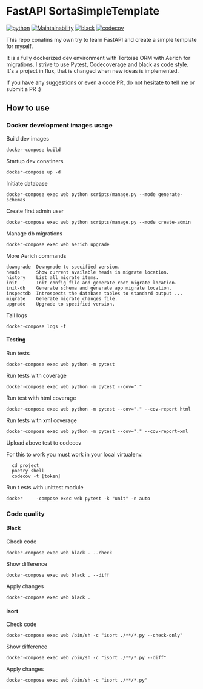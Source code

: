 # FastAPI SortaSimpleTemplate

[![python](https://img.shields.io/static/v1?label=python&message=3.9%2B&color=informational&logo=python&logoColor=white)](https://www.python.org/)
[![Maintainability](https://api.codeclimate.com/v1/badges/1c619a6e8f4de4847464/maintainability)](https://codeclimate.com/github/falkowich/sorta-simple-fastapi-template/maintainability)
[![black](https://img.shields.io/badge/code%20style-black-000000.svg)](https://github.com/python/black)
[![codecov](https://codecov.io/gh/falkowich/sorta-simple-fastapi-template/branch/main/graph/badge.svg?token=W4XV5BH66E)](https://codecov.io/gh/falkowich/sorta-simple-fastapi-template)

This repo conatins my own try to learn FastAPI and create a simple template for myself.

It is a fully dockerized dev environment with Tortoise ORM with Aerich for migrations. I strive to use Pytest, Codecoverage and black as code style.  
It's a project in flux, that is changed when new ideas is implemented.

If you have any suggestions or even a code PR, do not hesitate to tell me or submit a PR :)

## How to use

### Docker development images usage

Build dev images

```shell
docker-compose build 
```

Startup dev conatiners

```shell
docker-compose up -d
```

Initiate database

```shell
docker-compose exec web python scripts/manage.py --mode generate-schemas
```

Create first admin user

```shell
docker-compose exec web python scripts/manage.py --mode create-admin
```

Manage db migrations

```shell
docker-compose exec web aerich upgrade

```

More Aerich commands

```shell
downgrade  Downgrade to specified version.
heads      Show current available heads in migrate location.
history    List all migrate items.
init       Init config file and generate root migrate location.
init-db    Generate schema and generate app migrate location.
inspectdb  Introspects the database tables to standard output ...
migrate    Generate migrate changes file.
upgrade    Upgrade to specified version.
```

Tail logs

```shell
docker-compose logs -f
```

#### Testing

Run tests

```shell
docker-compose exec web python -m pytest 
```

Run tests with coverage

```shell
docker-compose exec web python -m pytest --cov="."
```

Run test with html coverage

```shell
docker-compose exec web python -m pytest --cov="." --cov-report html
```

Run tests with xml coverage

```shell
docker-compose exec web python -m pytest --cov="." --cov-report=xml
```

Upload above test to codecov

For this to work you must work in your local virtualenv.

```shell
  cd project
  poetry shell
  codecov -t [token]
```

Run t ests with unittest module

```shell
docker     -compose exec web pytest -k "unit" -n auto  
```

### Code quality

#### Black

Check code

```shell
docker-compose exec web black . --check
```

Show difference

```shell
docker-compose exec web black . --diff
```

Apply changes

```shell
docker-compose exec web black . 
```

#### isort

Check code

```shell
docker-compose exec web /bin/sh -c "isort ./**/*.py --check-only"
```

Show difference

```shell
docker-compose exec web /bin/sh -c "isort ./**/*.py --diff"
```

Apply changes

```shell
docker-compose exec web /bin/sh -c "isort ./**/*.py"
```
